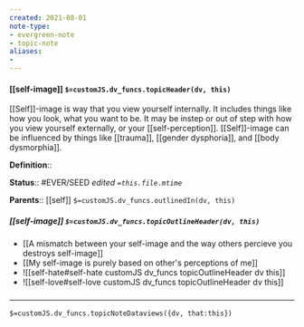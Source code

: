 ```yaml
---
created: 2021-08-01
note-type: 
- evergreen-note
- topic-note
aliases:
- 
---
```


#### [[self-image]] `$=customJS.dv_funcs.topicHeader(dv, this)`

[[Self]]-image is way that you view yourself internally. It includes things like how you look, what you want to be. It may be instep or out of step with how you view yourself externally, or your [[self-perception]]. [[Self]]-image can be influenced by things like [[trauma]], [[gender dysphoria]], and [[body dysmorphia]].

**Definition**::

**Status**:: #EVER/SEED 
*edited `=this.file.mtime`*

**Parents**:: [[self]]
`$=customJS.dv_funcs.outlinedIn(dv, this)`

##### [[self-image]] `$=customJS.dv_funcs.topicOutlineHeader(dv, this)`
- [[A mismatch between your self-image and the way others percieve you destroys self-image]]
- [[My self-image is purely based on other's perceptions of me]]
- ![[self-hate#self-hate customJS dv_funcs topicOutlineHeader dv this]]
- ![[self-love#self-love customJS dv_funcs topicOutlineHeader dv this]]

### <hr class="dataviews"/>

`$=customJS.dv_funcs.topicNoteDataviews({dv, that:this})`



